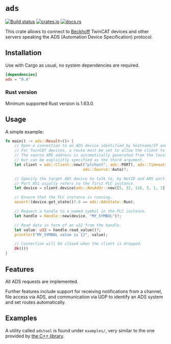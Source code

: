 # `ads`

[![Build status](https://github.com/birkenfeld/ads-rs/actions/workflows/main.yml/badge.svg)](https://github.com/birkenfeld/ads-rs)
[![crates.io](https://img.shields.io/crates/v/ads.svg)](https://crates.io/crates/ads)
[![docs.rs](https://img.shields.io/docsrs/ads)](https://docs.rs/ads)

This crate allows to connect to [Beckhoff](https://beckhoff.com) TwinCAT devices
and other servers speaking the ADS (Automation Device Specification) protocol.

## Installation

Use with Cargo as usual, no system dependencies are required.

```toml
[dependencies]
ads = "0.4"
```

### Rust version

Minimum supported Rust version is 1.63.0.

## Usage

A simple example:

```rust
fn main() -> ads::Result<()> {
    // Open a connection to an ADS device identified by hostname/IP and port.
    // For TwinCAT devices, a route must be set to allow the client to connect.
    // The source AMS address is automatically generated from the local IP,
    // but can be explicitly specified as the third argument.
    let client = ads::Client::new(("plchost", ads::PORT), ads::Timeouts::none(),
                                  ads::Source::Auto)?;

    // Specify the target ADS device to talk to, by NetID and AMS port.
    // Port 851 usually refers to the first PLC instance.
    let device = client.device(ads::AmsAddr::new([5, 32, 116, 5, 1, 1].into(), 851));

    // Ensure that the PLC instance is running.
    assert!(device.get_state()?.0 == ads::AdsState::Run);

    // Request a handle to a named symbol in the PLC instance.
    let handle = Handle::new(device, "MY_SYMBOL")?;

    // Read data in form of an u32 from the handle.
    let value: u32 = handle.read_value()?;
    println!("MY_SYMBOL value is {}", value);

    // Connection will be closed when the client is dropped.
    Ok(())
}
```

## Features

All ADS requests are implemented.

Further features include support for receiving notifications from a channel,
file access via ADS, and communication via UDP to identify an ADS system and set
routes automatically.

## Examples

A utility called `adstool` is found under `examples/`, very similar to the one
provided by [the C++ library](https://github.com/Beckhoff/ADS).
